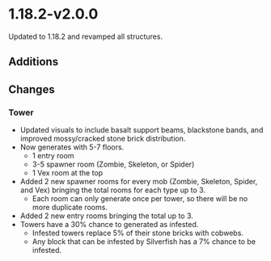 # 1.18.2-v2.0.0

Updated to 1.18.2 and revamped all structures.

## Additions


## Changes

### Tower
- Updated visuals to include basalt support beams, blackstone bands, and improved mossy/cracked stone brick distribution.
- Now generates with 5-7 floors.
	- 1 entry room
	- 3-5 spawner room (Zombie, Skeleton, or Spider)
	- 1 Vex room at the top
- Added 2 new spawner rooms for every mob (Zombie, Skeleton, Spider, and Vex) bringing the total rooms for each type up to 3.
	- Each room can only generate once per tower, so there will be no more duplicate rooms.
- Added 2 new entry rooms bringing the total up to 3.
- Towers have a 30% chance to generated as infested.
	- Infested towers replace 5% of their stone bricks with cobwebs.
	- Any block that can be infested by Silverfish has a 7% chance to be infested.